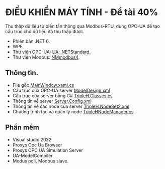 # ĐIỀU KHIỂN MÁY TÍNH - Đề tài 40%



Thu thập dữ liệu từ biến tần thông qua Modbus-RTU, dùng OPC-UA để tạo cấu trúc cho dữ liệu đã thu thập được.
- Phiên bản .NET 6.
- WPF
- Thư viện OPC-UA: [UA-.NETStandard](https://github.com/OPCFoundation/UA-.NETStandard "UA-.NETStandard").
- Thư viện Modbus: [NMmodbus4](https://github.com/NModbus4/NModbus4 "NMmodbus4").


## Thông tin.

- File gốc [MainWindow.xaml.cs](https://github.com/codeflac/dkmt40/blob/main/conveyorOpcUaServerWPF/MainWindow.xaml.cs "MainWindow.xaml.cs")
- Cấu trúc của OPC-UA server [ModelDesign.xml](https://github.com/codeflac/dkmt40/blob/main/conveyorOpcUaServerWPF/ModelDesign.xml "ModelDesign.xml")
- Cấu trúc của server bằng C# [TripleH.Classes.cs](https://github.com/codeflac/dkmt40/blob/main/conveyorOpcUaServerWPF/TripleH.Classes.cs "TripleH.Classes.cs")
- Thông tin về server [Server.Config.xml](https://github.com/codeflac/dkmt40/blob/main/conveyorOpcUaServerWPF/Server.Config.xml "Server.Config.xml") 
- Thông tin về các node của server [TripleH.NodeSet2.xml](https://github.com/codeflac/dkmt40/blob/main/conveyorOpcUaServerWPF/TripleH.NodeSet2.xml "TripleH.NodeSet2.xml")
- Chương trình tạo và quản lý node [TripleHNodeManager.cs](https://github.com/codeflac/dkmt40/blob/main/conveyorOpcUaServerWPF/TripleHNodeManager.cs "TripleHNodeManager.cs")

## Phần mềm
- Visual studio 2022
- Prosys Opc Ua Browser
- Prosys OPC UA Simulation Server
- UA-ModelCompiler
- Modus poll, Modbus slave.
